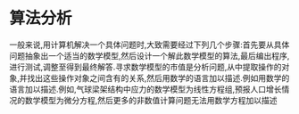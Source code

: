 # 算法分析



一般来说,用计算机解决一个具体问题时,大致需要经过下列几个步骤:首先要从具体问题抽象出一个适当的数学模型,然后设计一个解此数学模型的算法,最后编出程序,进行测试,调整至得到最终解答.寻求数学模型的市值是分析问题,从中提取操作的对象,并找出这些操作对象之间含有的关系,然后用数学的语言加以描述.例如用数学的语言加以描述.例如,气球梁架结构中应力的数学模型为线性方程组,预报人口增长情况的数学模型为微分方程,然后更多的非数值计算问题无法用数学方程加以描述